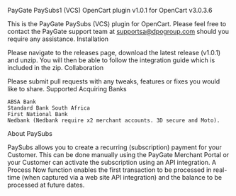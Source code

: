 PayGate PaySubs1 (VCS) OpenCart plugin v1.0.1 for OpenCart v3.0.3.6

This is the PayGate PaySubs (VCS) plugin for OpenCart. Please feel free to contact the PayGate support team at supportsa@dpogroup.com should you require any assistance.
Installation

Please navigate to the releases page, download the latest release (v1.0.1) and unzip. You will then be able to follow the integration guide which is included in the zip.
Collaboration

Please submit pull requests with any tweaks, features or fixes you would like to share.
Supported Acquiring Banks

    ABSA Bank
    Standard Bank South Africa
    First National Bank
    Nedbank (Nedbank require x2 merchant accounts. 3D secure and Moto).

About PaySubs

PaySubs allows you to create a recurring (subscription) payment for your Customer. This can be done manually using the PayGate Merchant Portal or your Customer can activate the subscription using an API integration. A Process Now function enables the first transaction to be processed in real-time (when captured via a web site API integration) and the balance to be processed at future dates.
